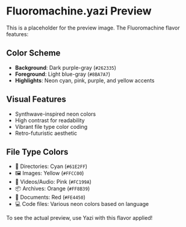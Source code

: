 # Fluoromachine.yazi Preview

This is a placeholder for the preview image. The Fluoromachine flavor features:

## Color Scheme
- **Background**: Dark purple-gray (`#262335`)
- **Foreground**: Light blue-gray (`#8BA7A7`)
- **Highlights**: Neon cyan, pink, purple, and yellow accents

## Visual Features
- Synthwave-inspired neon colors
- High contrast for readability
- Vibrant file type color coding
- Retro-futuristic aesthetic

## File Type Colors
- 📁 Directories: Cyan (`#61E2FF`)
- 🖼️ Images: Yellow (`#FFCC00`)
- 🎥 Videos/Audio: Pink (`#FC199A`)
- 📦 Archives: Orange (`#FF8B39`)
- 📄 Documents: Red (`#FE4450`)
- 💻 Code files: Various neon colors based on language

To see the actual preview, use Yazi with this flavor applied!
